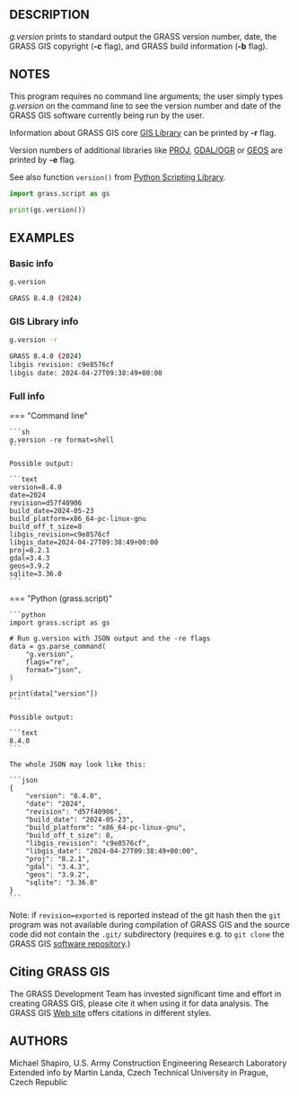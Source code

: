 ## DESCRIPTION

*g.version* prints to standard output the GRASS version number, date,
the GRASS GIS copyright (**-c** flag), and GRASS build information
(**-b** flag).

## NOTES

This program requires no command line arguments; the user simply types
*g.version* on the command line to see the version number and date of
the GRASS GIS software currently being run by the user.

Information about GRASS GIS core [GIS
Library](https://grass.osgeo.org/programming8/gislib.html) can be
printed by **-r** flag.

Version numbers of additional libraries like [PROJ](https://proj.org/),
[GDAL/OGR](https://gdal.org/) or [GEOS](https://trac.osgeo.org/geos) are
printed by **-e** flag.

See also function `version()` from [Python Scripting
Library](https://grasswiki.osgeo.org/wiki/GRASS_Python_Scripting_Library).

```python
import grass.script as gs

print(gs.version())
```

## EXAMPLES

### Basic info

```sh
g.version

GRASS 8.4.0 (2024)
```

### GIS Library info

```sh
g.version -r

GRASS 8.4.0 (2024)
libgis revision: c9e8576cf
libgis date: 2024-04-27T09:38:49+00:00
```

### Full info

<!-- markdownlint-disable MD046 -->
=== "Command line"

    ```sh
    g.version -re format=shell
    ```

    Possible output:

    ```text
    version=8.4.0
    date=2024
    revision=d57f40906
    build_date=2024-05-23
    build_platform=x86_64-pc-linux-gnu
    build_off_t_size=8
    libgis_revision=c9e8576cf
    libgis_date=2024-04-27T09:38:49+00:00
    proj=8.2.1
    gdal=3.4.3
    geos=3.9.2
    sqlite=3.36.0
    ```

=== "Python (grass.script)"

    ```python
    import grass.script as gs

    # Run g.version with JSON output and the -re flags
    data = gs.parse_command(
        "g.version",
        flags="re",
        format="json",
    )

    print(data["version"])
    ```

    Possible output:

    ```text
    8.4.0
    ```

    The whole JSON may look like this:

    ```json
    {
        "version": "8.4.0",
        "date": "2024",
        "revision": "d57f40906",
        "build_date": "2024-05-23",
        "build_platform": "x86_64-pc-linux-gnu",
        "build_off_t_size": 8,
        "libgis_revision": "c9e8576cf",
        "libgis_date": "2024-04-27T09:38:49+00:00",
        "proj": "8.2.1",
        "gdal": "3.4.3",
        "geos": "3.9.2",
        "sqlite": "3.36.0"
    }
    ```
<!-- markdownlint-restore -->

Note: if `revision=exported` is reported instead of the git hash then
the `git` program was not available during compilation of GRASS GIS and
the source code did not contain the `.git/` subdirectory (requires e.g.
to `git clone` the GRASS GIS [software
repository](https://github.com/OSGeo/grass/).)

## Citing GRASS GIS

The GRASS Development Team has invested significant time and effort in
creating GRASS GIS, please cite it when using it for data analysis. The
GRASS GIS [Web site](https://grass.osgeo.org/about/license/) offers
citations in different styles.

## AUTHORS

Michael Shapiro, U.S. Army Construction Engineering Research
Laboratory  
Extended info by Martin Landa, Czech Technical University in Prague,
Czech Republic
